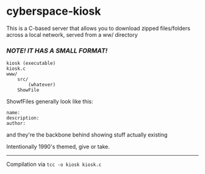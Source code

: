 # cyberspace-kiosk

This is a C-based server that allows you to download zipped files/folders across a local network, served from a ww/ directory

### _NOTE! IT HAS A SMALL FORMAT!_
```
kiosk (executable)
kiosk.c 
www/
    src/
        (whatever)
    ShowFile
```
ShowfFiles generally look like this:
```
name:
description:
author:
```
and they're the backbone behind showing stuff actually existing

Intentionally 1990's themed, give or take. 

---

Compilation via  `tcc -o kiosk kiosk.c`
